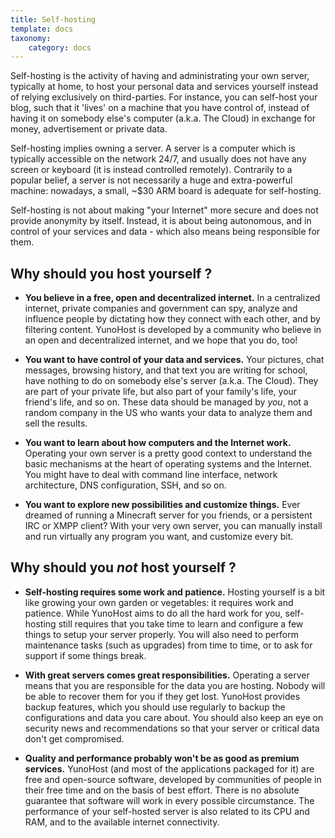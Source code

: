 ```yaml
---
title: Self-hosting
template: docs
taxonomy:
    category: docs
---
```


Self-hosting is the activity of having and administrating your own server, typically at home, to host your personal data and services yourself instead of relying exclusively on third-parties. For instance, you can self-host your blog, such that it 'lives' on a machine that you have control of, instead of having it on somebody else's computer (a.k.a. The Cloud) in exchange for money, advertisement or private data.

Self-hosting implies owning a server. A server is a computer which is typically accessible on the network 24/7, and usually does not have any screen or keyboard (it is instead controlled remotely). Contrarily to a popular belief, a server is not necessarily a huge and extra-powerful machine: nowadays, a small, ~$30 ARM board is adequate for self-hosting.

Self-hosting is not about making "your Internet" more secure and does not provide anonymity by itself. Instead, it is about being autonomous, and in control of your services and data - which also means being responsible for them.

## Why should you host yourself ?

- **You believe in a free, open and decentralized internet.** In a centralized internet, private companies and government can spy, analyze and influence people by dictating how they connect with each other, and by filtering content. YunoHost is developed by a community who believe in an open and decentralized internet, and we hope that you do, too!

- **You want to have control of your data and services.** Your pictures, chat messages, browsing history, and that text you are writing for school, have nothing to do on somebody else's server (a.k.a. The Cloud). They are part of your private life, but also part of your family's life, your friend's life, and so on. These data should be managed by *you*, not a random company in the US who wants your data to analyze them and sell the results.

- **You want to learn about how computers and the Internet work.** Operating your own server is a pretty good context to understand the basic mechanisms at the heart of operating systems and the Internet. You might have to deal with command line interface, network architecture, DNS configuration, SSH, and so on.

- **You want to explore new possibilities and customize things.** Ever dreamed of running a Minecraft server for you friends, or a persistent IRC or XMPP client? With your very own server, you can manually install and run virtually any program you want, and customize every bit.

## Why should you *not* host yourself ?

- **Self-hosting requires some work and patience.** Hosting yourself is a bit like growing your own garden or vegetables: it requires work and patience. While YunoHost aims to do all the hard work for you, self-hosting still requires that you take time to learn and configure a few things to setup your server properly. You will also need to perform maintenance tasks (such as upgrades) from time to time, or to ask for support if some things break.

- **With great servers comes great responsibilities.** Operating a server means that you are responsible for the data you are hosting. Nobody will be able to recover them for you if they get lost. YunoHost provides backup features, which you should use regularly to backup the configurations and data you care about. You should also keep an eye on security news and recommendations so that your server or critical data don't get compromised.

- **Quality and performance probably won't be as good as premium services.** YunoHost (and most of the applications packaged for it) are free and open-source software, developed by communities of people in their free time and on the basis of best effort. There is no absolute guarantee that software will work in every possible circumstance. The performance of your self-hosted server is also related to its CPU and RAM, and to the available internet connectivity.
